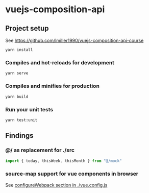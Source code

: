 # vuejs-composition-api

## Project setup

See https://github.com/lmiller1990/vuejs-composition-api-course

```
yarn install
```

### Compiles and hot-reloads for development

```
yarn serve
```

### Compiles and minifies for production

```
yarn build
```

### Run your unit tests

```
yarn test:unit
```

## Findings

### @/ as replacement for ./src

```ts
import { today, thisWeek, thisMonth } from "@/mock"
```

### source-map support for vue components in browser

See [configureWebpack section in ./vue.config.js](./vue.config.js)
